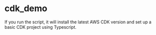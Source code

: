 # cdk_demo
If you run the script, it will install the latest AWS CDK version and set up a basic CDK project using Typescript.
